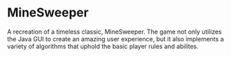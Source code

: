 # MineSweeper
A recreation of a timeless classic, MineSweeper. The game not only utilizes the Java GUI to create an amazing user experience, but it also implements a variety of algorithms that uphold the basic player rules and abilites.
